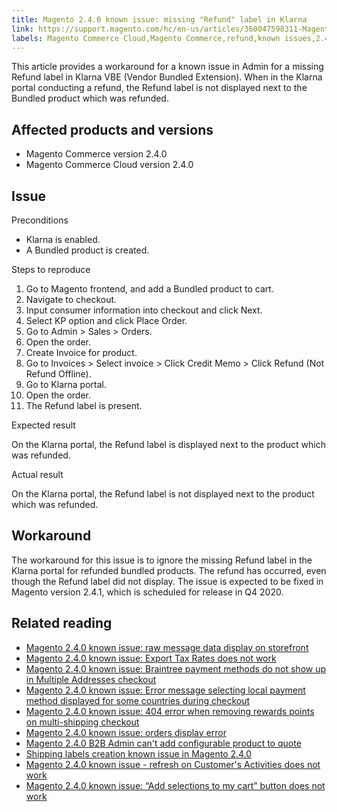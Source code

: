 ```yaml
---
title: Magento 2.4.0 known issue: missing "Refund" label in Klarna
link: https://support.magento.com/hc/en-us/articles/360047598311-Magento-2-4-0-known-issue-missing-Refund-label-in-Klarna
labels: Magento Commerce Cloud,Magento Commerce,refund,known issues,2.4.0,Klarna,label
---
```


<p>This article provides a workaround for a known issue in Admin for a missing Refund label in Klarna VBE (Vendor Bundled Extension). When in the Klarna portal conducting a refund, the Refund label is not displayed next to the Bundled product which was refunded.</p>
<h2>Affected products and versions</h2>
<ul>
<li>Magento Commerce version 2.4.0</li>
<li>Magento Commerce Cloud version 2.4.0</li>
</ul>
<h2>Issue</h2>
<p>Preconditions</p>
<ul>
<li>Klarna is enabled.</li>
<li>A Bundled product is created.</li>
</ul>
<p>Steps to reproduce</p>
<ol>
<li>Go to Magento frontend, and add a Bundled product to cart.</li>
<li>Navigate to checkout.</li>
<li>Input consumer information into checkout and click Next.</li>
<li>Select KP option and click Place Order.</li>
<li>Go to Admin &gt; Sales &gt; Orders.</li>
<li>Open the order.</li>
<li>Create Invoice for product.</li>
<li>Go to Invoices &gt; Select invoice &gt; Click Credit Memo &gt; Click Refund (Not Refund Offline).</li>
<li>Go to Klarna portal.</li>
<li>Open the order.</li>
<li>The Refund label is present.</li>
</ol>
<p>Expected result</p>
<p>On the Klarna portal, the Refund label is displayed next to the product which was refunded.</p>
<p>Actual result </p>
<p>On the Klarna portal, the Refund label is not displayed next to the product which was refunded.</p>
<h2>Workaround</h2>
<p>The workaround for this issue is to ignore the missing Refund label in the Klarna portal for refunded bundled products. The refund has occurred, even though the Refund label did not display. The issue is expected to be fixed in Magento version 2.4.1, which is scheduled for release in Q4 2020.</p>
<h2>Related reading</h2>
<ul>
<li><a href="https://support.magento.com/hc/en-us/articles/360045804332">Magento 2.4.0 known issue: raw message data display on storefront</a></li>
<li><a href="https://support.magento.com/hc/en-us/articles/360045850032">Magento 2.4.0 known issue: Export Tax Rates does not work</a></li>
<li><a href="https://support.magento.com/hc/en-us/articles/360046354992">Magento 2.4.0 known issue: Braintree payment methods do not show up in Multiple Addresses checkout</a></li>
<li><a href="https://support.magento.com/hc/en-us/articles/360047139331-Magento-2-4-0-known-issue-Error-message-selecting-local-payment-method-displayed-for-some-countries-during-checkout">Magento 2.4.0 known issue: Error message selecting local payment method displayed for some countries during checkout</a></li>
<li><a href="https://support.magento.com/hc/en-us/articles/360046920131-Magento-2-4-0-known-issue-404-error-when-removing-rewards-points-on-multi-shipping-checkout">Magento 2.4.0 known issue: 404 error when removing rewards points on multi-shipping checkout</a></li>
<li><a href="https://support.magento.com/hc/en-us/articles/360046802271-Magento-2-4-0-known-issue-orders-display-error">Magento 2.4.0 known issue: orders display error</a></li>
<li><a href="https://support.magento.com/hc/en-us/articles/360046801971-Magento-2-4-0-known-issue-B2B-Admin-cannot-add-a-configurable-product-to-a-quote">Magento 2.4.0 B2B Admin can't add configurable product to quote</a></li>
<li><a href="https://support.magento.com/hc/en-us/articles/360046750171-Shipping-labels-creation-known-issue-in-Magento-2-4-0">Shipping labels creation known issue in Magento 2.4.0</a></li>
<li><a href="https://support.magento.com/hc/en-us/articles/360046091332-Magento-2-4-0-known-issue-refresh-on-Customer-s-Activities-does-not-work">Magento 2.4.0 known issue - refresh on Customer's Activities does not work</a></li>
<li><a href="https://support.magento.com/hc/en-us/articles/360045838312-Magento-2-4-0-known-issue-Add-selections-to-my-cart-button-does-not-work">Magento 2.4.0 known issue: “Add selections to my cart” button does not work</a></li>
</ul>